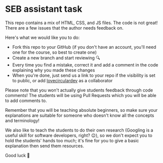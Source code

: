 # SEB assistant task
This repo contains a mix of HTML, CSS, and JS files. The code is not great! There are a few issues that the author needs feedback on.

Here's what we would like you to do:

- Fork this repo to your GitHub (if you don't have an account, you'll need one for the course, so best to create one)
- Create a new branch and start reviewing :mag:
- Every time you find a mistake, correct it and add a comment in the code explaining why you made these changes
- When you're done, just send us a link to your repo if the visibility is set to public, or add [lovecirculardev](https://github.com/lovecirculardev) as a collaborator

<p class="callout info">Please note that you won't actually give students feedback through code comments! The students will be using Pull Requests which you will be able to add comments to.</p>

Remember that you will be teaching absolute beginners, so make sure your explanations are suitable for someone who doesn't know all the concepts and terminology!

We also like to teach the students to do their own research (Googling is a useful skill for software developers, right? :wink:), so we don't expect you to hold the students' hands too much; it's fine for you to give a basic explanation then send them resources.

Good luck :muscle:

